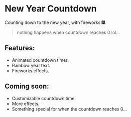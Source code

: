 # New Year Countdown
Counting down to the new year, with fireworks 🎆.

> nothing happens when countdown reaches 0 lol...

## Features:
- Animated countdown timer.
- Rainbow year text.
- Fireworks effects.

## Coming soon:
- Customizable countdown time.
- More effects.
- Something special for when the countdown reaches 0...